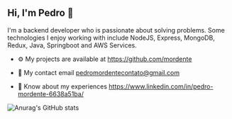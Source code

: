 ##                                                                         Hi, I'm Pedro 👋


I'm a backend developer who is passionate about solving problems. Some technologies I enjoy working with include NodeJS, Express, MongoDB, Redux, Java, Springboot and AWS Services.

- ⚙  My projects are available at https://github.com/mordente

- 🔧 My contact email  pedromordentecontato@gmail.com

- 📃 Know about my experiences https://www.linkedin.com/in/pedro-mordente-6638a51ba/

![Anurag's GitHub stats](https://github-readme-stats.vercel.app/api?username=anuraghazra&show_icons=true&theme=dracula&count_private=true)


